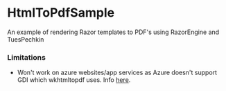 # HtmlToPdfSample
An example of rendering Razor templates to PDF's using RazorEngine and TuesPechkin


### Limitations
- Won't work on azure websites/app services as Azure doesn't support GDI which wkhtmltopdf uses. 
  Info [here](https://social.msdn.microsoft.com/forums/azure/en-US/eb48e701-8c0b-4be3-b694-2e11cc6ff2e1/wkhtmltopdf-in-windows-azure?forum=windowsazurewebsitespreview).
  
  
